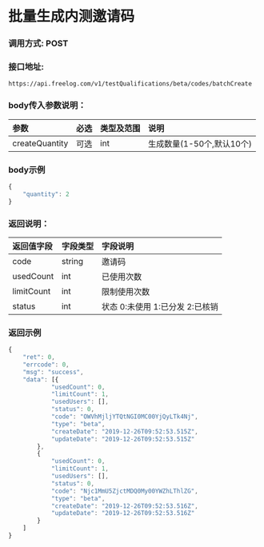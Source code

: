 # 批量生成内测邀请码

### 调用方式: POST

### 接口地址:

```
https://api.freelog.com/v1/testQualifications/beta/codes/batchCreate
```

### body传入参数说明：

| 参数 | 必选 | 类型及范围 | 说明 |
| :--- | :--- | :--- | :--- |
| createQuantity | 可选 | int | 生成数量(1-50个,默认10个) |

### body示例

```js
{
	"quantity": 2
}
```

### 返回说明：

| 返回值字段 | 字段类型 | 字段说明 |
| :--- | :--- | :--- |
| code | string | 邀请码 |
| usedCount | int | 已使用次数 |
| limitCount | int | 限制使用次数 |
| status | int | 状态 0:未使用 1:已分发 2:已核销 |


### 返回示例

```js
{
	"ret": 0,
	"errcode": 0,
	"msg": "success",
	"data": [{
			"usedCount": 0,
			"limitCount": 1,
			"usedUsers": [],
			"status": 0,
			"code": "OWVhMjljYTQtNGI0MC00YjQyLTk4Nj",
			"type": "beta",
			"createDate": "2019-12-26T09:52:53.515Z",
			"updateDate": "2019-12-26T09:52:53.515Z"
		},
		{
			"usedCount": 0,
			"limitCount": 1,
			"usedUsers": [],
			"status": 0,
			"code": "Njc1MmU5ZjctMDQ0My00YWZhLThlZG",
			"type": "beta",
			"createDate": "2019-12-26T09:52:53.516Z",
			"updateDate": "2019-12-26T09:52:53.516Z"
		}
	]
}
```
